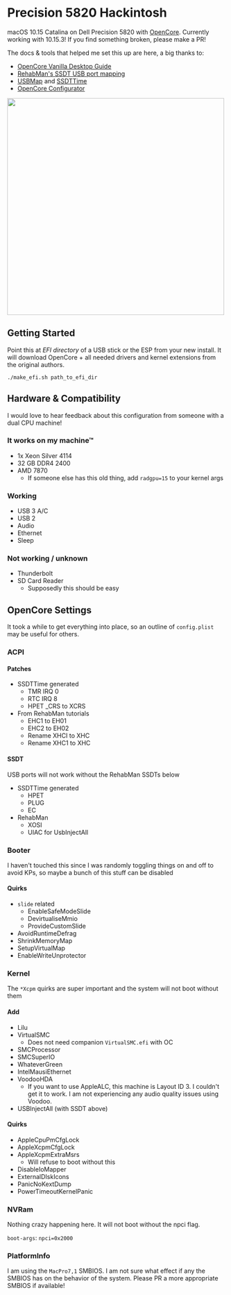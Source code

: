 # Precision 5820 Hackintosh

macOS 10.15 Catalina on Dell Precision 5820 with [OpenCore](https://github.com/acidanthera/OpenCorePkg). Currently working with 10.15.3! If you find something broken, please make a PR!

The docs & tools that helped me set this up are here, a big thanks to:

- [OpenCore Vanilla Desktop Guide](https://khronokernel-2.gitbook.io/opencore-vanilla-desktop-guide/)
- [RehabMan's SSDT USB port mapping](https://www.tonymacx86.com/threads/guide-creating-a-custom-ssdt-for-usbinjectall-kext.211311/)
- [USBMap](https://github.com/corpnewt/USBMap) and [SSDTTime](https://github.com/corpnewt/SSDTTime)
- [OpenCore Configurator](https://mackie100projects.altervista.org/opencore-configurator/)

<img src="https://i.imgur.com/saOVNOM.png" width="500" />

## Getting Started

Point this at _EFI directory_ of a USB stick or the ESP from your new install. It will download OpenCore + all needed drivers and kernel extensions from the original authors.

```
./make_efi.sh path_to_efi_dir
```

## Hardware & Compatibility

I would love to hear feedback about this configuration from someone with a dual CPU machine!

### It works on my machine™
- 1x Xeon Silver 4114
- 32 GB DDR4 2400
- AMD 7870
  - If someone else has this old thing, add `radgpu=15` to your kernel args

### Working
- USB 3 A/C
- USB 2
- Audio
- Ethernet
- Sleep

### Not working / unknown
- Thunderbolt
- SD Card Reader
  - Supposedly this should be easy

## OpenCore Settings

It took a while to get everything into place, so an outline of `config.plist` may be useful for others.

### ACPI

#### Patches

- SSDTTime generated
  - TMR IRQ 0
  - RTC IRQ 8
  - HPET _CRS to XCRS
- From RehabMan tutorials
  - EHC1 to EH01
  - EHC2 to EH02
  - Rename XHCI to XHC
  - Rename XHC1 to XHC

#### SSDT

USB ports will not work without the RehabMan SSDTs below

- SSDTTime generated
  - HPET
  - PLUG
  - EC
- RehabMan
  - XOSI
  - UIAC for UsbInjectAll

### Booter

I haven't touched this since I was randomly toggling things on and off to avoid KPs, so maybe a bunch of this stuff can be disabled

#### Quirks

- `slide` related
  - EnableSafeModeSlide
  - DevirtualiseMmio
  - ProvideCustomSlide
- AvoidRuntimeDefrag
- ShrinkMemoryMap
- SetupVirtualMap
- EnableWriteUnprotector

### Kernel

The `*Xcpm` quirks are super important and the system will not boot without them

#### Add

- Lilu
- VirtualSMC
  - Does not need companion `VirtualSMC.efi` with OC
- SMCProcessor
- SMCSuperIO
- WhateverGreen
- IntelMausiEthernet
- VoodooHDA
  - If you want to use AppleALC, this machine is Layout ID 3. I couldn't get it to work. I am not experiencing any audio quality issues using Voodoo.
- USBInjectAll (with SSDT above)

#### Quirks

- AppleCpuPmCfgLock
- AppleXcpmCfgLock
- AppleXcpmExtraMsrs
  - Will refuse to boot without this
- DisableIoMapper
- ExternalDIskIcons
- PanicNoKextDump
- PowerTimeoutKernelPanic

### NVRam

Nothing crazy happening here. It will not boot without the npci flag.

`boot-args`: `npci=0x2000`

### PlatformInfo

I am using the `MacPro7,1` SMBIOS. I am not sure what effect if any the SMBIOS has on the behavior of the system. Please PR a more appropriate SMBIOS if available!

